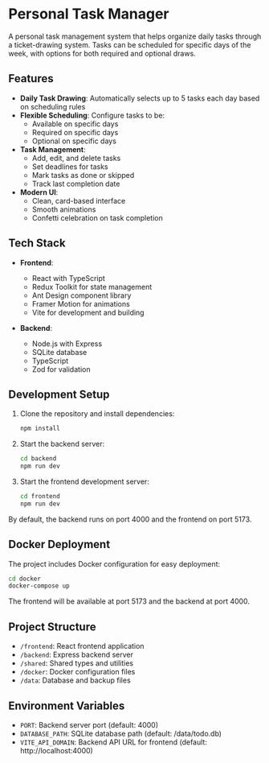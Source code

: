 # Personal Task Manager

A personal task management system that helps organize daily tasks through a ticket-drawing system. Tasks can be scheduled for specific days of the week, with options for both required and optional draws.

## Features

- **Daily Task Drawing**: Automatically selects up to 5 tasks each day based on scheduling rules
- **Flexible Scheduling**: Configure tasks to be:
  - Available on specific days
  - Required on specific days
  - Optional on specific days
- **Task Management**:
  - Add, edit, and delete tasks
  - Set deadlines for tasks
  - Mark tasks as done or skipped
  - Track last completion date
- **Modern UI**:
  - Clean, card-based interface
  - Smooth animations
  - Confetti celebration on task completion

## Tech Stack

- **Frontend**:

  - React with TypeScript
  - Redux Toolkit for state management
  - Ant Design component library
  - Framer Motion for animations
  - Vite for development and building

- **Backend**:
  - Node.js with Express
  - SQLite database
  - TypeScript
  - Zod for validation

## Development Setup

1. Clone the repository and install dependencies:

   ```bash
   npm install
   ```

2. Start the backend server:

   ```bash
   cd backend
   npm run dev
   ```

3. Start the frontend development server:
   ```bash
   cd frontend
   npm run dev
   ```

By default, the backend runs on port 4000 and the frontend on port 5173.

## Docker Deployment

The project includes Docker configuration for easy deployment:

```bash
cd docker
docker-compose up
```

The frontend will be available at port 5173 and the backend at port 4000.

## Project Structure

- `/frontend`: React frontend application
- `/backend`: Express backend server
- `/shared`: Shared types and utilities
- `/docker`: Docker configuration files
- `/data`: Database and backup files

## Environment Variables

- `PORT`: Backend server port (default: 4000)
- `DATABASE_PATH`: SQLite database path (default: /data/todo.db)
- `VITE_API_DOMAIN`: Backend API URL for frontend (default: http://localhost:4000)
